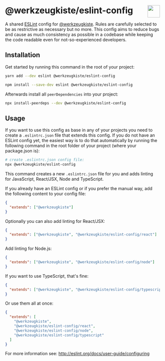 # @werkzeugkiste/eslint-config <img src="https://raw.githubusercontent.com/werkzeugkiste/eslint-config/master/eslint.svg?sanitize=true" height="40" align="right">

A shared [ESLint](https://eslint.org) config for [@werkzeugkiste](https://www.github.com/werkzeugkiste). Rules are carefully selected to be as restrictive as necessary but no more. This config aims to reduce bugs and cause as much consistency as possible in a codebase while keeping the code readable even for not-so-experienced developers.

## Installation

Get started by running this command in the root of your project:

```sh
yarn add --dev eslint @werkzeugkiste/eslint-config
```

```sh
npm install --save-dev eslint @werkzeugkiste/eslint-config
```

Afterwards install all `peerDependencies` into your project:

```sh
npx install-peerdeps --dev @werkzeugkiste/eslint-config
```

<!--
why is that necessary?
https://github.com/eslint/eslint/issues/2518
https://github.com/eslint/eslint/issues/3458#issuecomment-133071869
-->

## Usage

If you want to use this config as base in any of your projects you need to create a `.eslintrc.json` file that extends this config. If you do not have an ESLint config yet, the easiest way is to do that automatically by running the following command in the root folder of your project (where your package.json is):

```bash
# create .eslintrc.json config file:
npx @werkzeugkiste/eslint-config
```

This command creates a new `.eslintrc.json` file for you and adds linting for JavaScript, React/JSX, Node and TypeScript.

If you already have an ESLint config or if you prefer the manual way, add the following content to your config file:

```json
{
  "extends": ["@werkzeugkiste"]
}
```

Optionally you can also add linting for React/JSX:

```json
{
  "extends": ["@werkzeugkiste", "@werkzeugkiste/eslint-config/react"]
}
```

Add linting for Node.js:

```json
{
  "extends": ["@werkzeugkiste", "@werkzeugkiste/eslint-config/node"]
}
```

If you want to use TypeScript, that's fine:

```json
{
  "extends": ["@werkzeugkiste", "@werkzeugkiste/eslint-config/typescript"]
}
```

Or use them all at once:

```json
{
  "extends": [
    "@werkzeugkiste",
    "@werkzeugkiste/eslint-config/react",
    "@werkzeugkiste/eslint-config/node",
    "@werkzeugkiste/eslint-config/typescript"
  ]
}
```

For more information see: http://eslint.org/docs/user-guide/configuring
